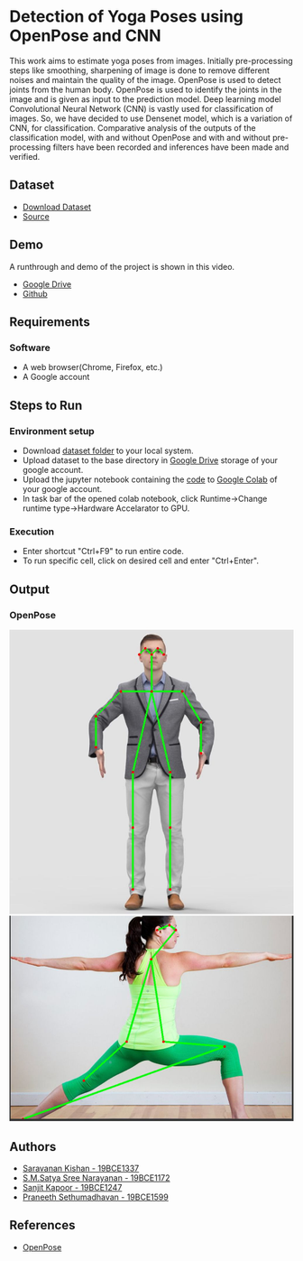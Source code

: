 
# Detection of Yoga Poses using OpenPose and CNN

This work aims to estimate yoga poses from images. Initially pre-processing steps like smoothing, sharpening of image is done to remove different noises and maintain the quality of the image. OpenPose is used to detect joints from the human body. OpenPose is used to identify the joints in the image and is given as input to the prediction model. Deep learning model Convolutional Neural Network (CNN) is vastly used for classification of images. So, we have decided to use Densenet model, which is a variation of CNN, for classification. Comparative analysis of the outputs of the classification model, with and without OpenPose and with and without pre-processing filters have been recorded and inferences have been made and verified.


##  Dataset

- [Download Dataset](https://drive.google.com/drive/folders/19gRh8x21x0TG9RxSJ4VtxIlIUK8VI4OZ)
- [Source](https://www.kaggle.com/datasets/shrutisaxena/yoga-pose-image-classification-dataset)
## Demo

A runthrough and demo of the project is shown in this video.
- [Google Drive](https://drive.google.com/file/d/1bpMhshBIV8UUdLeyAPj8rNvycKoC27I9/view?usp=sharing)
- [Github](https://github.com/PraneethGh/IP_DETECTION-OF-YOGA-POSES/blob/main/CSE4019_PROJECT_DEMO.mp4)



## Requirements

### Software
- A web browser(Chrome, Firefox, etc.)
- A Google account


## Steps to Run

### Environment setup
- Download [dataset folder](https://drive.google.com/drive/folders/19gRh8x21x0TG9RxSJ4VtxIlIUK8VI4OZ) to your local system.
- Upload dataset to the base directory in [Google Drive](https://www.google.com/intl/en_in/drive/) storage of your google account.
- Upload the jupyter notebook containing the [code](https://github.com/PraneethGh/IP_DETECTION-OF-YOGA-POSES/blob/main/IP_J-Component_Code.ipynb) to [Google Colab](https://colab.research.google.com/?utm_source=scs-index) of your google account.
- In task bar of the opened colab notebook, click Runtime->Change runtime type->Hardware Accelarator to GPU.

### Execution
- Enter shortcut "Ctrl+F9" to  run entire code.
- To run specific cell, click on desired cell and enter "Ctrl+Enter".

## Output

### OpenPose

![OpenPose output 1](miscellaneous/OpenPose%20sample-1.jpeg)
![OpenPose output 2](miscellaneous/OpenPose%20sample-2.jpeg)
## Authors

- [Saravanan Kishan - 19BCE1337](https://github.com/kishan-ui)
- [S.M.Satya Sree Narayanan - 19BCE1172](https://github.com/satya8502)
- [Sanjit Kapoor - 19BCE1247](https://github.com/sanjitkapoor)
- [Praneeth Sethumadhavan - 19BCE1599](https://github.com/PraneethGh)


## References

- [OpenPose](https://github.com/CMU-Perceptual-Computing-Lab/openpose)
